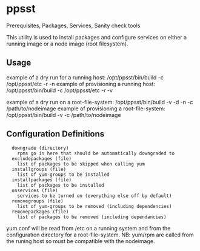 ppsst
=====

Prerequisites, Packages, Services, Sanity check tools

This utility is used to install packages and configure services on either a running image or a node image (root filesystem).

Usage
-----
example of a dry run for a running host:
/opt/ppsst/bin/build -c /opt/ppsst/etc -r -n
example of provisioning a running host:
/opt/ppsst/bin/build -c /opt/ppsst/etc -r -v

example of a dry run on a root-file-system:
/opt/ppsst/bin/build -v -d -n -c /path/to/nodeimage
example of provisioning a root-file-system:
/opt/ppsst/bin/build -v -c /path/to/nodeimage

Configuration Definitions
-------------------------
```
  downgrade (directory)
    rpms go in here that should be automatically downgraded to
  excludepackages (file)
    list of packages to be skipped when calling yum
  installgroups (file)
    list of yum-groups to be installed
  installpackages (file)
    list of packages to be installed
  onservices (file)
    services to be turned on (everything else off by default)
  removegroups (file)
    list of yum-groups to be removed (including dependencies)
  removepackages (file)
    list of packages to be removed (including dependancies)
```

  yum.conf will be read from /etc on a running system and from the configuration directory for a root-file-system.  NB: yum/rpm are called from the runing host so must be compatible with the nodeimage.
